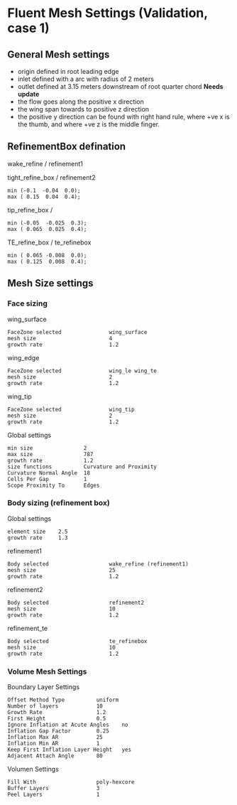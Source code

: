 # Fluent Mesh Settings (Validation, case 1)

## General Mesh settings

- origin defined in root leading edge
- inlet defined with a arc with radius of 2 meters 
- outlet defined at 3.15 meters downstream of root quarter chord **Needs update**
- the flow goes along the positive x direction
- the wing span towards to positive z direction
- the positive y direction can be found with right hand rule, where +ve x is the thumb, and where +ve z is the middle finger. 

## RefinementBox defination

wake_refine / refinement1

tight_refine_box / refinement2

    min (-0.1  -0.04  0.0);
    max ( 0.15  0.04  0.4);

tip_refine_box / 

    min (-0.05  -0.025  0.3);
    max ( 0.065  0.025  0.4);

TE_refine_box / te_refinebox

    min ( 0.065 -0.008  0.0);
    max ( 0.125  0.008  0.4);

## Mesh Size settings

### Face sizing

wing_surface

    FaceZone selected               wing_surface
    mesh size                       4
    growth rate                     1.2

wing_edge

    FaceZone selected               wing_le wing_te
    mesh size                       2
    growth rate                     1.2

wing_tip

    FaceZone selected               wing_tip
    mesh size                       2
    growth rate                     1.2

Global settings

    min size                2
    max size                787
    growth rate             1.2
    size functions          Curvature and Proximity
    Curvature Normal Angle  18
    Cells Per Gap           1
    Scope Proximity To      Edges

### Body sizing (refinement box)

Global settings

    element size    2.5
    growth rate     1.3

refinement1

    Body selected                   wake_refine (refinement1)
    mesh size                       25
    growth rate                     1.2

refinement2

    Body selected                   refinement2
    mesh size                       10
    growth rate                     1.2

refinement_te

    Body selected                   te_refinebox
    mesh size                       10
    growth rate                     1.2

### Volume Mesh Settings

Boundary Layer Settings

    Offset Method Type          uniform
    Number of layers            10
    Growth Rate                 1.2
    First Height                0.5
    Ignore Inflation at Acute Angles    no
    Inflation Gap Factor        0.25
    Inflation Max AR            25
    Inflation Min AR            1
    Keep First Inflation Layer Height   yes
    Adjacent Attach Angle       80

Volumen Settings

    Fill With                   poly-hexcore
    Buffer Layers               3
    Peel Layers                 1

